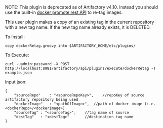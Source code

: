 NOTE:  This plugin is deprecated as of Artifactory v4.10.  Instead you should use the built-in [docker promote rest API](https://www.jfrog.com/confluence/display/RTF/Artifactory+REST+API#ArtifactoryRESTAPI-PromoteDockerImage) to re-tag images.

This user plugin makes a copy of an existing tag in the current repository with a new tag name.  If the new tag name already exists, it is DELETED.

To Install:

	copy dockerRetag.groovy into $ARTIFACTORY_HOME/etc/plugins/

To Execute:

	curl -uadmin:password -X POST http://localhost:8081/artifactory/api/plugins/execute/dockerRetag -T example.json


Input json:

	{
		"sourceRepo"	: "<sourceRepoKey>",	//repoKey of source artifactory repository being used
		"dockerImage"	: "<pathOfImage>", 	//path of docker image (i.e. <dockerRepo>/<dockerImage>)
		"sourceTag"	: "<sourceTag>", 	//tag name of source
		"destTag"	: "<destTag>"		//destination tag name
	}


